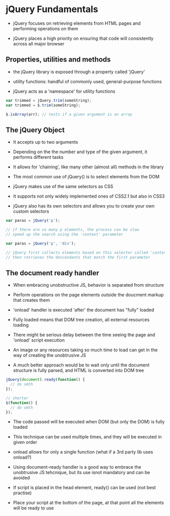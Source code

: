 # jQuery Fundamentals

- jQuery focuses on retrieving elements from HTML pages and performing operations on them

- jQuery places a high priority on ensuring that code will consistently across all major browser

## Properties, utilities and methods

- the jQuery library is exposed through a property called 'jQuery'

- utility functions: handful of commonly used, general-purpose functions

- jQuery acts as a 'namespace' for utility functions


```javascript
var trimmed = jQuery.trim(someString);
var trimmed = $.trim(someString);

$.isArray(arr); // tests if a given argument is an array
```

## The jQuery Object

- It accepts up to two arguments

- Depending on the the number and type of the given argument, it performs different tasks

- It allows for 'chaining', like many other (almost all) methods in the library

- The most common use of jQuery() is to select elements from the DOM

- jQuery makes use of the same selectors as CSS

- It supports not only widely implemented ones of CSS2.1 but also in CSS3

- jQuery also has its own selectors and allows you to create your own custom selectors

```javascript
var paras = jQuery('p');

// if there are so many p elements, the process can be slow
// speed up the search using the 'context' parameter

var paras = jQuery('p', 'div');

// jQuery first collects elements based on this selector called 'context'
// then retrieves the descendants that match the first parameter
```

## The document ready handler

- When embracing unobstructive JS, behavior is separated from structure

- Perform operations on the page elements outside the doucment markup that creates them

- 'onload' handler is executed 'after' the document has "fully" loaded

- Fully loaded means that DOM tree creation, all external resources loading

- There might be serious delay between the time seeing the page and 'onload' script execution

- An image or any resources taking so much time to load can get in the way of
  creating the unobtrusive JS

- A much better approach would be to wait only until the document structure is
  fully parsed, and HTML is converted into DOM tree

```javascript
jQuery(document).ready(function() {
  // do smth
});

// shorter
$(function() {
  // do smth
});
```

- The code passed will be executed when DOM (but only the DOM) is fully loaded

- This technique can be used multiple times, and they will be executed in given order

- onload allows for only a single function (what if a 3rd party lib uses onload?)

- Using document-ready handler is a good way to embrace the unobtrusive JS
  tehcnique, but its use isnot mandatory and can be avoided

- If script is placed in the head element, ready() can be used (not best practise)

- Place your script at the bottom of the page, at that point all the elements will be ready to use

